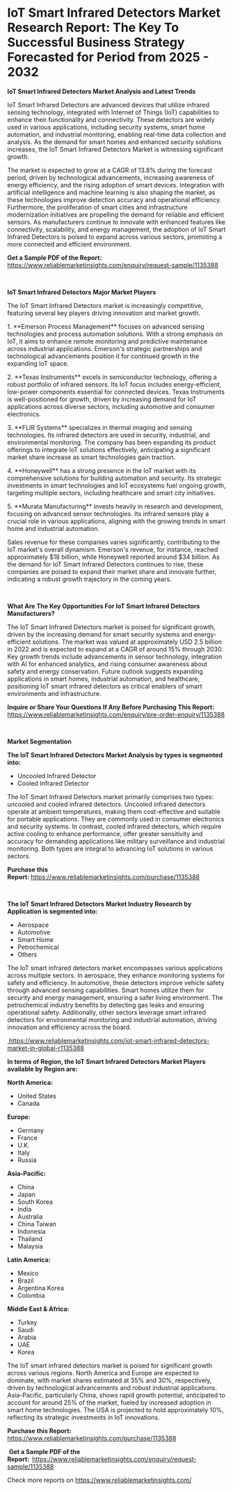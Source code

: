 <p><h1>IoT Smart Infrared Detectors Market Research Report: The Key To Successful Business Strategy Forecasted for Period from 2025 - 2032</h1></p><p><strong>IoT Smart Infrared Detectors Market Analysis and Latest Trends</strong></p>
<p><p>IoT Smart Infrared Detectors are advanced devices that utilize infrared sensing technology, integrated with Internet of Things (IoT) capabilities to enhance their functionality and connectivity. These detectors are widely used in various applications, including security systems, smart home automation, and industrial monitoring, enabling real-time data collection and analysis. As the demand for smart homes and enhanced security solutions increases, the IoT Smart Infrared Detectors Market is witnessing significant growth. </p><p>The market is expected to grow at a CAGR of 13.8% during the forecast period, driven by technological advancements, increasing awareness of energy efficiency, and the rising adoption of smart devices. Integration with artificial intelligence and machine learning is also shaping the market, as these technologies improve detection accuracy and operational efficiency. Furthermore, the proliferation of smart cities and infrastructure modernization initiatives are propelling the demand for reliable and efficient sensors. As manufacturers continue to innovate with enhanced features like connectivity, scalability, and energy management, the adoption of IoT Smart Infrared Detectors is poised to expand across various sectors, promoting a more connected and efficient environment.</p></p>
<p><strong>Get a Sample PDF of the Report:&nbsp;</strong> <a href="https://www.reliablemarketinsights.com/enquiry/request-sample/1135388?utm_campaign=2933&utm_medium=2&utm_source=Github&utm_content=ia&utm_term=25032025&utm_id=iot-smart-infrared-detectors">https://www.reliablemarketinsights.com/enquiry/request-sample/1135388</a></p>
<p>&nbsp;</p>
<p><strong>IoT Smart Infrared Detectors Major Market Players</strong></p>
<p><p>The IoT Smart Infrared Detectors market is increasingly competitive, featuring several key players driving innovation and market growth. </p><p>1. **Emerson Process Management** focuses on advanced sensing technologies and process automation solutions. With a strong emphasis on IoT, it aims to enhance remote monitoring and predictive maintenance across industrial applications. Emerson's strategic partnerships and technological advancements position it for continued growth in the expanding IoT space.</p><p>2. **Texas Instruments** excels in semiconductor technology, offering a robust portfolio of infrared sensors. Its IoT focus includes energy-efficient, low-power components essential for connected devices. Texas Instruments is well-positioned for growth, driven by increasing demand for IoT applications across diverse sectors, including automotive and consumer electronics.</p><p>3. **FLIR Systems** specializes in thermal imaging and sensing technologies. Its infrared detectors are used in security, industrial, and environmental monitoring. The company has been expanding its product offerings to integrate IoT solutions effectively, anticipating a significant market share increase as smart technologies gain traction.</p><p>4. **Honeywell** has a strong presence in the IoT market with its comprehensive solutions for building automation and security. Its strategic investments in smart technologies and IoT ecosystems fuel ongoing growth, targeting multiple sectors, including healthcare and smart city initiatives.</p><p>5. **Murata Manufacturing** invests heavily in research and development, focusing on advanced sensor technologies. Its infrared sensors play a crucial role in various applications, aligning with the growing trends in smart home and industrial automation.</p><p>Sales revenue for these companies varies significantly, contributing to the IoT market's overall dynamism. Emerson's revenue, for instance, reached approximately $18 billion, while Honeywell reported around $34 billion. As the demand for IoT Smart Infrared Detectors continues to rise, these companies are poised to expand their market share and innovate further, indicating a robust growth trajectory in the coming years.</p></p>
<p>&nbsp;</p>
<p><strong>What Are The Key Opportunities For IoT Smart Infrared Detectors Manufacturers?</strong></p>
<p><p>The IoT Smart Infrared Detectors market is poised for significant growth, driven by the increasing demand for smart security systems and energy-efficient solutions. The market was valued at approximately USD 2.5 billion in 2022 and is expected to expand at a CAGR of around 15% through 2030. Key growth trends include advancements in sensor technology, integration with AI for enhanced analytics, and rising consumer awareness about safety and energy conservation. Future outlook suggests expanding applications in smart homes, industrial automation, and healthcare, positioning IoT smart infrared detectors as critical enablers of smart environments and infrastructure.</p></p>
<p><strong>Inquire or Share Your Questions If Any Before Purchasing This Report:</strong> <a href="https://www.reliablemarketinsights.com/enquiry/pre-order-enquiry/1135388?utm_campaign=2933&utm_medium=2&utm_source=Github&utm_content=ia&utm_term=25032025&utm_id=iot-smart-infrared-detectors">https://www.reliablemarketinsights.com/enquiry/pre-order-enquiry/1135388</a></p>
<p>&nbsp;</p>
<p><strong>Market Segmentation</strong></p>
<p><strong>The IoT Smart Infrared Detectors Market Analysis by types is segmented into:</strong></p>
<p><ul><li>Uncooled Infrared Detector</li><li>Cooled Infrared Detector</li></ul></p>
<p><p>The IoT Smart Infrared Detectors market primarily comprises two types: uncooled and cooled infrared detectors. Uncooled infrared detectors operate at ambient temperatures, making them cost-effective and suitable for portable applications. They are commonly used in consumer electronics and security systems. In contrast, cooled infrared detectors, which require active cooling to enhance performance, offer greater sensitivity and accuracy for demanding applications like military surveillance and industrial monitoring. Both types are integral to advancing IoT solutions in various sectors.</p></p>
<p><strong>Purchase this Report:&nbsp;</strong><a href="https://www.reliablemarketinsights.com/purchase/1135388?utm_campaign=2933&utm_medium=2&utm_source=Github&utm_content=ia&utm_term=25032025&utm_id=iot-smart-infrared-detectors">https://www.reliablemarketinsights.com/purchase/1135388</a></p>
<p>&nbsp;</p>
<p><strong>The IoT Smart Infrared Detectors Market Industry Research by Application is segmented into:</strong></p>
<p><ul><li>Aerospace</li><li>Automotive</li><li>Smart Home</li><li>Petrochemical</li><li>Others</li></ul></p>
<p><p>The IoT smart infrared detectors market encompasses various applications across multiple sectors. In aerospace, they enhance monitoring systems for safety and efficiency. In automotive, these detectors improve vehicle safety through advanced sensing capabilities. Smart homes utilize them for security and energy management, ensuring a safer living environment. The petrochemical industry benefits by detecting gas leaks and ensuring operational safety. Additionally, other sectors leverage smart infrared detectors for environmental monitoring and industrial automation, driving innovation and efficiency across the board.</p></p>
<p><a href="https://www.reliablemarketinsights.com/iot-smart-infrared-detectors-market-in-global-r1135388?utm_campaign=2933&utm_medium=2&utm_source=Github&utm_content=ia&utm_term=25032025&utm_id=iot-smart-infrared-detectors">&nbsp;https://www.reliablemarketinsights.com/iot-smart-infrared-detectors-market-in-global-r1135388</a></p>
<p><strong>In terms of Region, the IoT Smart Infrared Detectors Market Players available by Region are:</strong></p>
<p>
    <p> <strong> North America: </strong>
        <ul>
            <li>United States</li>
            <li>Canada</li>
        </ul>
        </p> 
    <p> <strong> Europe: </strong>
        <ul>
            <li>Germany</li>
            <li>France</li>
            <li>U.K.</li>
            <li>Italy</li>
            <li>Russia</li>
        </ul>
        </p> 
    <p> <strong> Asia-Pacific: </strong>
        <ul>
            <li>China</li>
            <li>Japan</li>
            <li>South Korea</li>
            <li>India</li>
            <li>Australia</li>
            <li>China Taiwan</li>
            <li>Indonesia</li>
            <li>Thailand</li>
            <li>Malaysia</li>
        </ul>
        </p> 
    <p> <strong> Latin America: </strong>
        <ul>
            <li>Mexico</li>
            <li>Brazil</li>
            <li>Argentina Korea</li>
            <li>Colombia</li>
        </ul>
        </p> 
    <p> <strong> Middle East & Africa: </strong>
        <ul>
            <li>Turkey</li>
            <li>Saudi</li>
            <li>Arabia</li>
            <li>UAE</li>
            <li>Korea</li>
        </ul>
    </p>
    </p>
<p><p>The IoT smart infrared detectors market is poised for significant growth across various regions. North America and Europe are expected to dominate, with market shares estimated at 35% and 30%, respectively, driven by technological advancements and robust industrial applications. Asia-Pacific, particularly China, shows rapid growth potential, anticipated to account for around 25% of the market, fueled by increased adoption in smart home technologies. The USA is projected to hold approximately 10%, reflecting its strategic investments in IoT innovations.</p></p>
<p><strong>Purchase this Report: </strong><a href="https://www.reliablemarketinsights.com/purchase/1135388?utm_campaign=2933&utm_medium=2&utm_source=Github&utm_content=ia&utm_term=25032025&utm_id=iot-smart-infrared-detectors">https://www.reliablemarketinsights.com/purchase/1135388</a></p>
<p>&nbsp;<strong>Get a Sample PDF of the Report:&nbsp;&nbsp;</strong><a href="https://www.reliablemarketinsights.com/enquiry/request-sample/1135388?utm_campaign=2933&utm_medium=2&utm_source=Github&utm_content=ia&utm_term=25032025&utm_id=iot-smart-infrared-detectors">https://www.reliablemarketinsights.com/enquiry/request-sample/1135388</a></p>
<p><strong></strong></p>
<p>Check more reports on <a href="https://www.reliablemarketinsights.com/?utm_campaign=2933&utm_medium=2&utm_source=Github&utm_content=ia&utm_term=25032025&utm_id=iot-smart-infrared-detectors">https://www.reliablemarketinsights.com/</a></p>